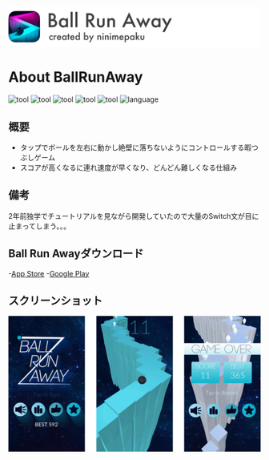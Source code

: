 ![header](./header.png)
# About BallRunAway
![tool](https://img.shields.io/badge/tool-Unity-blue.svg)
![tool](https://img.shields.io/badge/tool-Sketch-yellow.svg)
![tool](https://img.shields.io/badge/tool-PhotoshopCC-blue.svg)
![tool](https://img.shields.io/badge/tool-IllustratorCC-yellow.svg)
![tool](https://img.shields.io/badge/tool-Blender-green.svg)
![language](https://img.shields.io/badge/language-Csharp-red.svg)
## 概要
- タップでボールを左右に動かし絶壁に落ちないようにコントロールする暇つぶしゲーム
- スコアが高くなるに連れ速度が早くなり、どんどん難しくなる仕組み
## 備考
2年前独学でチュートリアルを見ながら開発していたので大量のSwitch文が目に止まってしまう。。。
## Ball Run Awayダウンロード
-[App Store](https://itunes.apple.com/jp/app/ball-run-away-%E3%83%9C%E3%83%BC%E3%83%AB%E3%82%92%E8%90%BD%E3%81%A8%E3%81%99%E3%81%AA/id1035571683?mt=8)
-[Google Play](https://play.google.com/store/apps/details?id=com.ninimepaku.BallGame&hl=ja)
## スクリーンショット
![header](./background.png)


